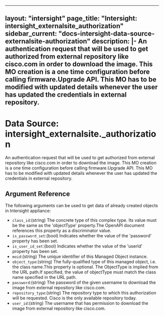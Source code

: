 
---
layout: "intersight"
page_title: "Intersight: intersight_externalsite_authorization"
sidebar_current: "docs-intersight-data-source-externalsite-authorization"
description: |-
An authentication request that will be used to get authorized from external repository like cisco.com in order to download the image. This MO creation is a one time configuration before calling firmware.Upgrade API. This MO has to be modified with updated details whenever the user has updated the credentials in external repository.
---

# Data Source: intersight_externalsite._authorization
An authentication request that will be used to get authorized from external repository like cisco.com in order to download the image. This MO creation is a one time configuration before calling firmware.Upgrade API. This MO has to be modified with updated details whenever the user has updated the credentials in external repository.
## Argument Reference
The following arguments can be used to get data of already created objects in Intersight appliance:
* `class_id`:(string) The concrete type of this complex type. Its value must be the same as the 'objectType' property.The OpenAPI document references this property as a discriminator value. 
* `is_password_set`:(bool) Indicates whether the value of the 'password' property has been set. 
* `is_user_id_set`:(bool) Indicates whether the value of the 'userId' property has been set. 
* `moid`:(string) The unique identifier of this Managed Object instance. 
* `object_type`:(string) The fully-qualified type of this managed object, i.e. the class name.This property is optional. The ObjectType is implied from the URL path.If specified, the value of objectType must match the class name specified in the URL path. 
* `password`:(string) The password of the given username to download the image from external repository like cisco.com. 
* `repository_type`:(string) The repository type to which this authorization will be requested. Cisco is the only available repository today. 
* `user_id`:(string) The username that has permission to download the image from external repository like cisco.com. 
